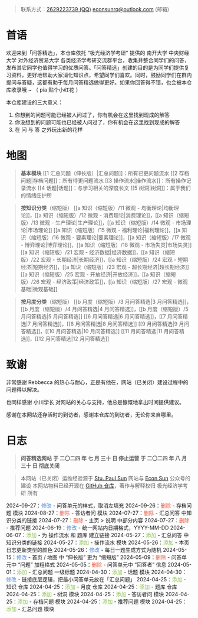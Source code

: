 > 联系方式：<a href="https://qm.qq.com/q/iA1sKuakak">2629223739 (QQ)</a> <a href="mailto:econsunrq@outlook.com">econsunrq@outlook.com (邮箱)</a>

# 首语

欢迎来到「问答精选」，本仓库依托 “极光经济学考研” 提供的 南开大学 中央财经大学 对外经济贸易大学 各类经济学考研交流群平台，收集并整合同学们的问答，发布其它同学也值得学习的优质问答。「问答精选」创建的目的是为同学们提供复习资料，更好地帮助大家消化知识点，希望同学们喜欢。同时，鼓励同学们在群内提问与答疑，这都有助于每月问答精选做得更好。如果你回答得不错，也会被本仓库收录哦 ~
（ pia 贴个小红花 ）

本仓库建设的三大意义：

1. 你想到的问题可能已经被人问过了，你有机会在这里找到现成的解答
2. 你没想到的问题可能也已经被人问过了，你有机会在这里找到现成的解答
3. 在 问 与 答 之外玩出新的花样

# 地图

> **基本模块**
> [[1 汇总问题（伸长版）|汇总问题]]：所有已更问题流水
> [[2 存档问题|存档问题]]：所有待更问题流水
> [[3 操作流水|操作流水]]：所有操作记录流水
> [[4 话题|话题]]：与学习相关的深度长文
> [[5 树洞|树洞]]：属于我们的情绪庇护所

> **按知识分类**（缩短版）
> [[a 知识（缩短版）/11 微观 - 均衡理论|均衡理论]]，[[a 知识（缩短版）/12 微观 - 消费理论|消费理论]]，[[a 知识（缩短版）/13 微观 - 生产理论|生产理论]]，[[a 知识（缩短版）/14 微观 - 市场理论|市场理论]]
> [[a 知识（缩短版）/15 微观 - 福利理论|福利理论]]，[[a 知识（缩短版）/16 微观 - 要素理论|要素理论]]，[[a 知识（缩短版）/17 微观 - 博弈理论|博弈理论]]，[[a 知识（缩短版）/18 微观 - 市场失灵|市场失灵]]
> [[a 知识（缩短版）/21 宏观 - 经济数据|经济数据]]，[[a 知识（缩短版）/22 宏观 - 长期经济|长期经济]]，[[a 知识（缩短版）/24 宏观 - 短期经济|短期经济]]，[[a 知识（缩短版）/23 宏观 - 超长期经济|超长期经济]]
> [[a 知识（缩短版）/25 宏观 - 开放经济|开放经济]]，[[a 知识（缩短版）/26 宏观 - 经济政策|经济政策]]，[[a 知识（缩短版）/27 宏观 - 微观基础|微观基础]]

> **按月度分类**（缩短版）
> [[b 月度（缩短版）/3 月问答精选|3 月问答精选]]，[[b 月度（缩短版）/4 月问答精选|4 月问答精选]]，[[b 月度（缩短版）/5 月问答精选|5 月问答精选]]
> [[6 月问答精选|6 月问答精选]]，[[7 月问答精选|7 月问答精选]]，[[8 月问答精选|8 月问答精选]]
> [[9 月问答精选|9 月问答精选]]，[[10 月问答精选|10 月问答精选]]
> [[11 月问答精选|11 月问答精选]]，[[12 月问答精选|12 月问答精选]]

# 致谢

非常感谢 Rebbecca 的热心与耐心，正是有他在，网站（已关闭）建设过程中的问题得以解决。

也同样感谢 小川学长 对网站的关心与支持，他总是慷慨地拿出时间提供建议。

感谢在本网站还存活时的到访者，感谢本仓库的到访者，无论你来自哪里。

# 日志

> **问答精选网站**
> **于 二〇二四 年 七 月 三十 日 停止运营**
> **于 二〇二四 年 八 月 三十 日 彻底关闭**

> 本网站（已关闭）运维经验源于 <a href="https://publish.obsidian.md/econsun/Welcome+to+My+Webpage">Stu. Paul Sun</a> 网站与 <a href="https://mp.weixin.qq.com/mp/profile_ext?action=home&__biz=MzkxOTY0MzM2MA==#wechat_redirect">Econ Sun</a> 公众号的建设
> 本网站物料已经开源在 [GitHub 仓库](https://github.com/econsun/FAQ_ECON)，著作与解释权归 极光经济学考研 所有

2024-09-27：<font color = #4A89DC>修改</font> - 问答单元的样式，取消左填充
2024-09-26：<font color = #E9573F>删除</font> - 存档问题 模块
2024-08-27：<font color = #E9573F>删除</font> - 答访者问 模块
2024-07-27：<font color = #E9573F>删除</font> - 汇总问答 中知识分类的链接
2024-07-27：<font color = #E9573F>删除</font> - 主页 > 说明 中部分内容
2024-07-27：<font color = #E9573F>删除</font> - 推荐问题
2024-06-19：<font color = #4A89DC>修改</font> - 统一网站内日期格式，YYYY-MM-DD
2024-06-07：<font color = #8CC152>添加</font> - 为 操作流水 和 题库 建立链接
2024-05-27：<font color = #8CC152>添加</font> - 汇总问答 中知识分类的链接
2024-05-27：<font color = #8CC152>添加</font> - 操作流水 模块
2024-05-26：<font color = #8CC152>添加</font> - 本页日志更新类型的颜色
2024-05-26：<font color = #4A89DC>修改</font> - 每日一题生成方式为随机
2024-05-15：<font color = #4A89DC>修改</font> - 首页 / 地图 中 “伸长版” 更为 “缩短版”
2024-05-09：<font color = #E9573F>删除</font> - 问答单元中 “问题” 加粗格式
2024-05-05：<font color = #E9573F>删除</font> - 问答单元中 “回答者” 信息
2024-05-01：<font color = #8CC152>添加</font> - 汇总问题 一级标题
2024-04-30：<font color = #8CC152>添加</font> - 话题 模块
2024-04-30：<font color = #4A89DC>修改</font> - 链接底层逻辑，把最小问答单元放在「汇总问题」
2024-04-25：<font color = #8CC152>添加</font> - 知识 仓库
2024-04-25：<font color = #8CC152>添加</font> - 月度 仓库
2024-04-25：<font color = #8CC152>添加</font> - 题库 仓库
2024-04-25：<font color = #8CC152>添加</font> - 树洞 模块
2024-04-25：<font color = #8CC152>添加</font> - 答访者问 模块
2024-04-25：<font color = #8CC152>添加</font> - 存档问题 模块
2024-04-25：<font color = #8CC152>添加</font> - 推荐问题 模块
2024-04-25：<font color = #8CC152>添加</font> - 汇总问题 模块